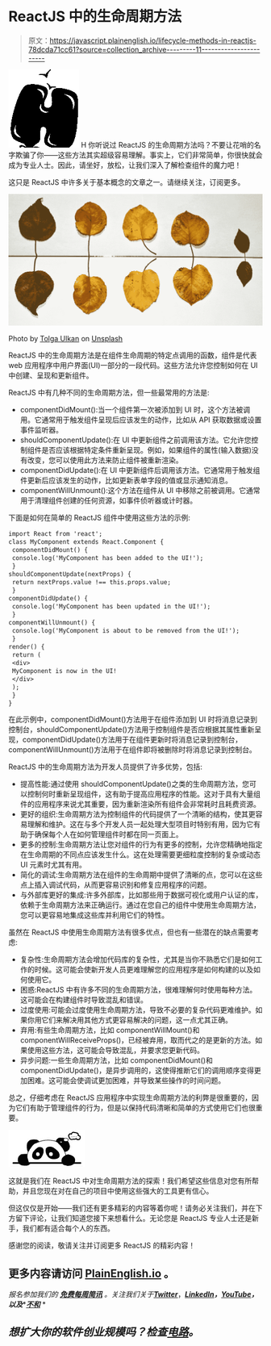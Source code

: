 # ReactJS 中的生命周期方法

> 原文：<https://javascript.plainenglish.io/lifecycle-methods-in-reactjs-78dcda71cc61?source=collection_archive---------11----------------------->

![H](img/2cd81f425c86f0481dd2c5dcbd3e452c.png)  H 你听说过 ReactJS 的生命周期方法吗？不要让花哨的名字欺骗了你——这些方法其实超级容易理解。事实上，它们非常简单，你很快就会成为专业人士。因此，请坐好，放松，让我们深入了解检查组件的魔力吧！

这只是 ReactJS 中许多关于基本概念的文章之一。请继续关注，订阅更多。

![](img/92a6ceb15ac0c4858731efcf984311e5.png)

Photo by [Tolga Ulkan](https://unsplash.com/@tolga__?utm_source=medium&utm_medium=referral) on [Unsplash](https://unsplash.com?utm_source=medium&utm_medium=referral)

ReactJS 中的生命周期方法是在组件生命周期的特定点调用的函数，组件是代表 web 应用程序中用户界面(UI)一部分的一段代码。这些方法允许您控制如何在 UI 中创建、呈现和更新组件。

ReactJS 中有几种不同的生命周期方法，但一些最常用的方法是:

*   componentDidMount():当一个组件第一次被添加到 UI 时，这个方法被调用。它通常用于触发组件呈现后应该发生的动作，比如从 API 获取数据或设置事件监听器。
*   shouldComponentUpdate():在 UI 中更新组件之前调用该方法。它允许您控制组件是否应该根据特定条件重新呈现。例如，如果组件的属性(输入数据)没有改变，您可以使用此方法来防止组件被重新渲染。
*   componentDidUpdate():在 UI 中更新组件后调用该方法。它通常用于触发组件更新后应该发生的动作，比如更新表单字段的值或显示通知消息。
*   componentWillUnmount():这个方法在组件从 UI 中移除之前被调用。它通常用于清理组件创建的任何资源，如事件侦听器或计时器。

下面是如何在简单的 ReactJS 组件中使用这些方法的示例:

```
import React from 'react';
class MyComponent extends React.Component {
 componentDidMount() {
 console.log('MyComponent has been added to the UI!');
 }
shouldComponentUpdate(nextProps) {
 return nextProps.value !== this.props.value;
 }
componentDidUpdate() {
 console.log('MyComponent has been updated in the UI!');
 }
componentWillUnmount() {
 console.log('MyComponent is about to be removed from the UI!');
 }
render() {
 return (
 <div>
 MyComponent is now in the UI!
 </div>
 );
 }
}
```

在此示例中，componentDidMount()方法用于在组件添加到 UI 时将消息记录到控制台，shouldComponentUpdate()方法用于控制组件是否应根据其属性重新呈现，componentDidUpdate()方法用于在组件更新时将消息记录到控制台，componentWillUnmount()方法用于在组件即将被删除时将消息记录到控制台。

ReactJS 中的生命周期方法为开发人员提供了许多优势，包括:

*   提高性能:通过使用 shouldComponentUpdate()之类的生命周期方法，您可以控制何时重新呈现组件，这有助于提高应用程序的性能。这对于具有大量组件的应用程序来说尤其重要，因为重新渲染所有组件会非常耗时且耗费资源。
*   更好的组织:生命周期方法为控制组件的代码提供了一个清晰的结构，使其更容易理解和维护。这在与多个开发人员一起处理大型项目时特别有用，因为它有助于确保每个人在如何管理组件时都在同一页面上。
*   更多的控制:生命周期方法让您对组件的行为有更多的控制，允许您精确地指定在生命周期的不同点应该发生什么。这在处理需要更细粒度控制的复杂或动态 UI 元素时尤其有用。
*   简化的调试:生命周期方法在组件的生命周期中提供了清晰的点，您可以在这些点上插入调试代码，从而更容易识别和修复应用程序的问题。
*   与外部库更好的集成:许多外部库，比如那些用于数据可视化或用户认证的库，依赖于生命周期方法来正确运行。通过在您自己的组件中使用生命周期方法，您可以更容易地集成这些库并利用它们的特性。

虽然在 ReactJS 中使用生命周期方法有很多优点，但也有一些潜在的缺点需要考虑:

*   复杂性:生命周期方法会增加代码库的复杂性，尤其是当你不熟悉它们是如何工作的时候。这可能会使新开发人员更难理解您的应用程序是如何构建的以及如何使用它。
*   困惑:ReactJS 中有许多不同的生命周期方法，很难理解何时使用每种方法。这可能会在构建组件时导致混乱和错误。
*   过度使用:可能会过度使用生命周期方法，导致不必要的复杂代码更难维护。如果你用它们来解决用其他方式更容易解决的问题，这一点尤其正确。
*   弃用:有些生命周期方法，比如 componentWillMount()和 componentWillReceiveProps()，已经被弃用，取而代之的是更新的方法。如果使用这些方法，这可能会导致混乱，并要求您更新代码。
*   异步问题:一些生命周期方法，比如 componentDidMount()和 componentDidUpdate()，是异步调用的，这使得推断它们的调用顺序变得更加困难。这可能会使调试更加困难，并导致某些操作的时间问题。

总之，仔细考虑在 ReactJS 应用程序中实现生命周期方法的利弊是很重要的，因为它们有助于管理组件的行为，但是以保持代码清晰和简单的方式使用它们也很重要。

![](img/5c7fdb823e2c7f4190f716ff6bed224c.png)

这就是我们在 ReactJS 中对生命周期方法的探索！我们希望这些信息对您有所帮助，并且您现在对在自己的项目中使用这些强大的工具更有信心。

但这仅仅是开始——我们还有更多精彩的内容等着你呢！请务必关注我们，并在下方留下评论，让我们知道您接下来想看什么。无论您是 ReactJS 专业人士还是新手，我们都有适合每个人的东西。

感谢您的阅读，敬请关注并订阅更多 ReactJS 的精彩内容！

## 更多内容请访问 [PlainEnglish.io](https://plainenglish.io/) 。

*报名参加我们的* [***免费每周简讯***](http://newsletter.plainenglish.io/) *。关注我们关于*[***Twitter***](https://twitter.com/inPlainEngHQ)，[***LinkedIn***](https://www.linkedin.com/company/inplainenglish/)***，***[***YouTube***](https://www.youtube.com/channel/UCtipWUghju290NWcn8jhyAw)***，以及****[***不和***](https://discord.gg/GtDtUAvyhW) *

## *想扩大你的软件创业规模吗？检查[电路](https://circuit.ooo/?utm=publication-post-cta)。*